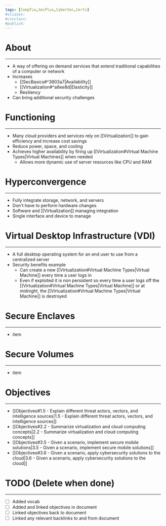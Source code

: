 ```yaml
---
tags: [CompTia,SecPlus,CyberSec,Certs]
#aliases:
#cssclass:
#publish:
---
```


# About
---
- A way of offering on demand services that extend traditional capabilities of a computer or network
- Increases
	- [[SecBasics#^3803a7|Availability]]
	- [[Virtualization#^a6ee8d|Elasticity]]
	- Resiliency
- Can bring additional security challenges

# Functioning
---
- Many cloud providers and services rely on [[Virtualization]] to gain efficiency and increase cost savings
- Reduce power, space, and cooling
- Achieves higher availability by firing up [[Virtualization#Virtual Machine Types|Virtual Machines]] when needed
	- Allows more dynamic use of server resources like CPU and RAM

# Hyperconvergence
---
- Fully integrate storage, network, and servers
- Don't have to perform hardware changes
- Software and [[Virtualization]] managing integration
- Single interface and device to manage

# Virtual Desktop Infrastructure (VDI)
---
- A full desktop operating system for an end user to use from a centralized server
- Security benefits example
	- Can create a new [[Virtualization#Virtual Machine Types|Virtual Machine]] every time a user logs in
	- Even if exploited it is non persistent so every time a user logs off the [[Virtualization#Virtual Machine Types|Virtual Machine]] or at midnight, the [[Virtualization#Virtual Machine Types|Virtual Machine]] is destroyed

# Secure Enclaves
---
- item

# Secure Volumes
---
- item

# Objectives
---
- [[Objectives#1.5 - Explain different threat actors, vectors, and intelligence sources|1.5 - Explain different threat actors, vectors, and intelligence sources]]
- [[Objectives#2.2 - Summarize virtualization and cloud computing concepts|2.2 - Summarize virtualization and cloud computing concepts]]
- [[Objectives#3.5 - Given a scenario, implement secure mobile solutions|3.5 - Given a scenario, implement secure mobile solutions]]
- [[Objectives#3.6 - Given a scenario, apply cybersecurity solutions to the cloud|3.6 - Given a scenario, apply cybersecurity solutions to the cloud]]

# TODO (Delete when done)
---
- [ ] Added vocab
- [ ] Added and linked objectives in document
- [ ] Linked objectives back to document
- [ ] Linked any relevant backlinks to and from document